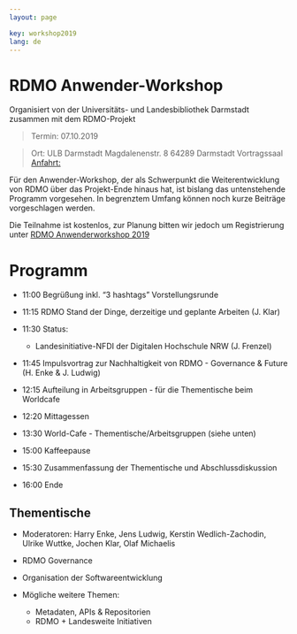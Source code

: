 ```yaml
---
layout: page

key: workshop2019
lang: de
---
```


RDMO Anwender-Workshop 
=========

Organisiert von der Universitäts- und Landesbibliothek Darmstadt zusammen mit dem RDMO-Projekt 

> Termin:   07.10.2019

> Ort: ULB Darmstadt
> Magdalenenstr. 8
> 64289 Darmstadt
> Vortragssaal
[Anfahrt:](https://www.ulb.tu-darmstadt.de/kontakt/lage/orientierung_1.de.jsp)


Für den Anwender-Workshop, der als Schwerpunkt die Weiterentwicklung von RDMO über das Projekt-Ende hinaus hat, ist bislang das untenstehende Programm vorgesehen. In begrenztem Umfang können noch kurze Beiträge vorgeschlagen werden. 

Die Teilnahme ist kostenlos, zur Planung bitten wir jedoch um Registrierung unter 
[RDMO Anwenderworkshop 2019](https://meetings.aip.de/rdmo/meetings/2019/registration/register)


Programm
========

- 11:00  Begrüßung inkl. “3 hashtags” Vorstellungsrunde
- 11:15  RDMO Stand der Dinge, derzeitige und geplante Arbeiten (J. Klar)
- 11:30  Status: 

	- Landesinitiative-NFDI der Digitalen Hochschule NRW (J. Frenzel)
	
- 11:45  Impulsvortrag zur Nachhaltigkeit von RDMO - Governance & Future (H. Enke & J. Ludwig)
- 12:15  Aufteilung in Arbeitsgruppen - für die Thementische beim Worldcafe 
- 12:20  Mittagessen
- 13:30  World-Cafe - Thementische/Arbeitsgruppen (siehe unten)
- 15:00  Kaffeepause
- 15:30  Zusammenfassung der Thementische und Abschlussdiskussion
- 16:00  Ende


Thementische
------------

- Moderatoren: Harry Enke, Jens Ludwig, Kerstin Wedlich-Zachodin, Ulrike Wuttke, Jochen Klar, Olaf Michaelis

- RDMO Governance 
- Organisation der Softwareentwicklung
- Mögliche weitere Themen:     

	- Metadaten, APIs & Repositorien
	- RDMO + Landesweite Initiativen
